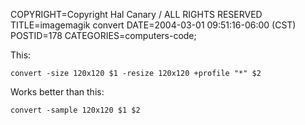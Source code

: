 COPYRIGHT=Copyright Hal Canary / ALL RIGHTS RESERVED
TITLE=imagemagik convert
DATE=2004-03-01 09:51:16-06:00 (CST)
POSTID=178
CATEGORIES=computers-code;

This:

    convert -size 120x120 $1 -resize 120x120 +profile "*" $2

Works better than this:

    convert -sample 120x120 $1 $2
